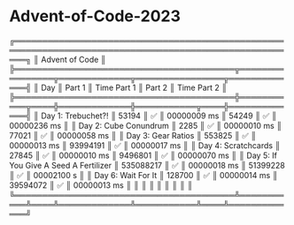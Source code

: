 ﻿# Advent-of-Code-2023

╔══════════════════════════════════════════════════════════════════════════════════════════════════════╗
║						                  Advent of Code                                               ║
╠════════════════════════════════════════╦════════════════╦═════════════╦════════════════╦═════════════╣
║ Day                                    ║ Part 1         ║ Time Part 1 ║ Part 2         ║ Time Part 2 ║
╠════════════════════════════════════════╬═══════════╦════╬═════════════╬═══════════╦════╬═════════════╣
║ Day 1: Trebuchet?!                     ║ 53194     ║ ✅ ║ 00000009 ms ║ 54249     ║ ✅ ║ 00000236 ms ║
║ Day 2: Cube Conundrum                  ║ 2285      ║ ✅ ║ 00000010 ms ║ 77021     ║ ✅ ║ 00000058 ms ║
║ Day 3: Gear Ratios                     ║ 553825    ║ ✅ ║ 00000013 ms ║ 93994191  ║ ✅ ║ 00000017 ms ║
║ Day 4: Scratchcards                    ║ 27845     ║ ✅ ║ 00000010 ms ║ 9496801   ║ ✅ ║ 00000070 ms ║
║ Day 5: If You Give A Seed A Fertilizer ║ 535088217 ║ ✅ ║ 00000018 ms ║ 51399228  ║ ✅ ║ 00002100 s  ║
║ Day 6: Wait For It                     ║ 128700    ║ ✅ ║ 00000014 ms ║ 39594072  ║ ✅ ║ 00000013 ms ║
║                                        ║           ║    ║             ║           ║    ║             ║
╚════════════════════════════════════════╩═══════════╩════╩═════════════╩═══════════╩════╩═════════════╝

